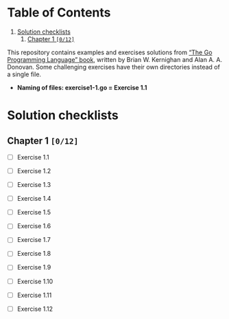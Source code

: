 
# Table of Contents

1.  [Solution checklists](#org701a4d8)
    1.  [Chapter 1 <code>[0/12]</code>](#org03990eb)

This repository contains examples and exercises solutions from [&ldquo;The Go Programming Language&rdquo; book](https://www.gopl.io/), written by Brian W. Kernighan and Alan A. A. Donovan. Some challenging exercises have their own directories instead of a single file.

-   ****Naming of files: exercise1-1.go = Exercise 1.1****


<a id="org701a4d8"></a>

# Solution checklists


<a id="org03990eb"></a>

## Chapter 1 <code>[0/12]</code>

-   [ ] Exercise 1.1
-   [ ] Exercise 1.2
-   [ ] Exercise 1.3
-   [ ] Exercise 1.4
-   [ ] Exercise 1.5
-   [ ] Exercise 1.6
-   [ ] Exercise 1.7
-   [ ] Exercise 1.8
-   [ ] Exercise 1.9
-   [ ] Exercise 1.10
-   [ ] Exercise 1.11
-   [ ] Exercise 1.12

